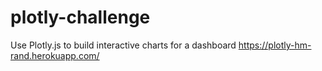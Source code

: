 # plotly-challenge
Use Plotly.js to build interactive charts for a dashboard
https://plotly-hm-rand.herokuapp.com/
